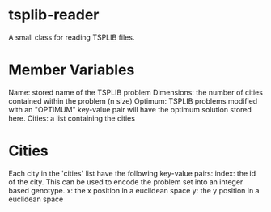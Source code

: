 # tsplib-reader
A small class for reading TSPLIB files. 


# Member Variables
Name: stored name of the TSPLIB problem
Dimensions: the number of cities contained within the problem (n size)
Optimum: TSPLIB problems modified with an "OPTIMUM" key-value pair will have the optimum solution stored here.
Cities: a list containing the cities 

# Cities
Each city in the 'cities' list have the following key-value pairs:
index: the id of the city. This can be used to encode the problem set into an integer based genotype.
x: the x position in a euclidean space
y: the y position in a euclidean space